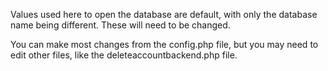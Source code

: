 Values used here to open the database are default, with only the database name being different. These will need to be changed.

You can make most changes from the config.php file, but you may need to edit other files, like the deleteaccountbackend.php file.
